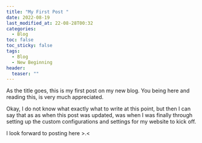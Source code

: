 ```yaml
---
title: "My First Post " 
date: 2022-08-19
last_modified_at: 22-08-28T00:32 
categories:
  - Blog
toc: false
toc_sticky: false
tags:
  - Blog
  - New Beginning
header:
  teaser: ""
---
```


As the title goes, this is my first post on my new blog.
You being here and reading this, is very much appreciated.

Okay, I do not know what exactly what to write at this point, but then
I can say that as as when this post was updated, was when I was finally 
through setting up the custom configurations and settings for my website
to kick off.

I look forward to posting here >.<
